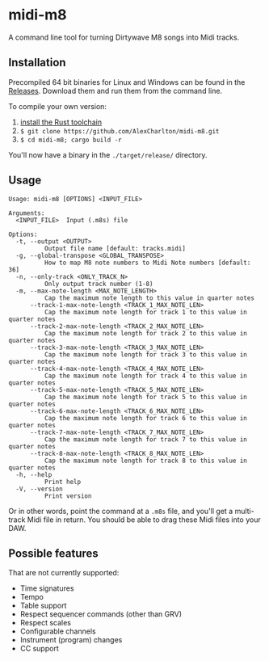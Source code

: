 # midi-m8
A command line tool for turning Dirtywave M8 songs into Midi tracks.

## Installation
Precompiled 64 bit binaries for Linux and Windows can be found in the [Releases](https://github.com/AlexCharlton/midi-m8/releases). Download them and run them from the command line.

To compile your own version:

1. [install the Rust toolchain](https://rustup.rs/)
2. `$ git clone https://github.com/AlexCharlton/midi-m8.git`
3. `$ cd midi-m8; cargo build -r`

You'll now have a binary in the `./target/release/` directory.

## Usage
```
Usage: midi-m8 [OPTIONS] <INPUT_FILE>

Arguments:
  <INPUT_FILE>  Input (.m8s) file

Options:
  -t, --output <OUTPUT>
          Output file name [default: tracks.midi]
  -g, --global-transpose <GLOBAL_TRANSPOSE>
          How to map M8 note numbers to Midi Note numbers [default: 36]
  -n, --only-track <ONLY_TRACK_N>
          Only output track number (1-8)
  -m, --max-note-length <MAX_NOTE_LENGTH>
          Cap the maximum note length to this value in quarter notes
      --track-1-max-note-length <TRACK_1_MAX_NOTE_LEN>
          Cap the maximum note length for track 1 to this value in quarter notes
      --track-2-max-note-length <TRACK_2_MAX_NOTE_LEN>
          Cap the maximum note length for track 2 to this value in quarter notes
      --track-3-max-note-length <TRACK_3_MAX_NOTE_LEN>
          Cap the maximum note length for track 3 to this value in quarter notes
      --track-4-max-note-length <TRACK_4_MAX_NOTE_LEN>
          Cap the maximum note length for track 4 to this value in quarter notes
      --track-5-max-note-length <TRACK_5_MAX_NOTE_LEN>
          Cap the maximum note length for track 5 to this value in quarter notes
      --track-6-max-note-length <TRACK_6_MAX_NOTE_LEN>
          Cap the maximum note length for track 6 to this value in quarter notes
      --track-7-max-note-length <TRACK_7_MAX_NOTE_LEN>
          Cap the maximum note length for track 7 to this value in quarter notes
      --track-8-max-note-length <TRACK_8_MAX_NOTE_LEN>
          Cap the maximum note length for track 8 to this value in quarter notes
  -h, --help
          Print help
  -V, --version
          Print version
```

Or in other words, point the command at a `.m8s` file, and you'll get a multi-track Midi file in return. You should be able to drag these Midi files into your DAW.

## Possible features
That are not currently supported:
- Time signatures
- Tempo
- Table support
- Respect sequencer commands (other than GRV)
- Respect scales
- Configurable channels
- Instrument (program) changes
- CC support
